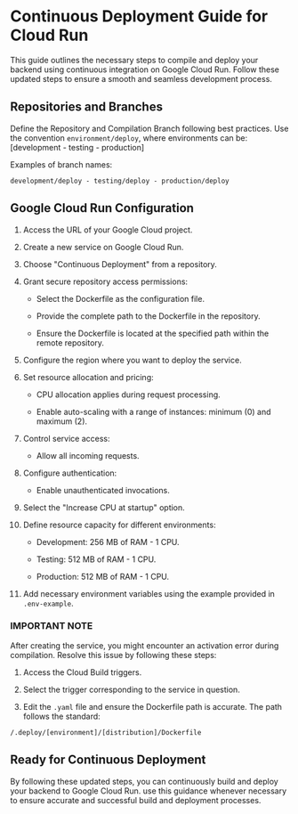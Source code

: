 # Continuous Deployment Guide for Cloud Run

This guide outlines the necessary steps to compile and deploy your backend using continuous integration on Google Cloud
Run. Follow these updated steps to ensure a smooth and seamless development process.

## Repositories and Branches

Define the Repository and Compilation Branch following best practices. Use the convention `environment/deploy`, where
environments can be: [development - testing - production]

Examples of branch names:

    development/deploy - testing/deploy - production/deploy

## Google Cloud Run Configuration

1. Access the URL of your Google Cloud project.

2. Create a new service on Google Cloud Run.

3. Choose "Continuous Deployment" from a repository.

4. Grant secure repository access permissions:

    - Select the Dockerfile as the configuration file.

    - Provide the complete path to the Dockerfile in the repository.

    - Ensure the Dockerfile is located at the specified path within the remote repository.

5. Configure the region where you want to deploy the service.

6. Set resource allocation and pricing:

    - CPU allocation applies during request processing.

    - Enable auto-scaling with a range of instances: minimum (0) and maximum (2).

7. Control service access:

    - Allow all incoming requests.

8. Configure authentication:

    - Enable unauthenticated invocations.

9. Select the "Increase CPU at startup" option.

10. Define resource capacity for different environments:

    - Development: 256 MB of RAM - 1 CPU.

    - Testing: 512 MB of RAM - 1 CPU.

    - Production: 512 MB of RAM - 1 CPU.

11. Add necessary environment variables using the example provided in `.env-example`.

### IMPORTANT NOTE

After creating the service, you might encounter an activation error during compilation. Resolve this issue by following
these steps:

1. Access the Cloud Build triggers.

2. Select the trigger corresponding to the service in question.

3. Edit the `.yaml` file and ensure the Dockerfile path is accurate. The path follows the standard:

`/.deploy/[environment]/[distribution]/Dockerfile`

## Ready for Continuous Deployment

By following these updated steps, you can continuously build and deploy your backend to Google Cloud Run. use this
guidance whenever necessary to ensure accurate and successful build and deployment processes.
